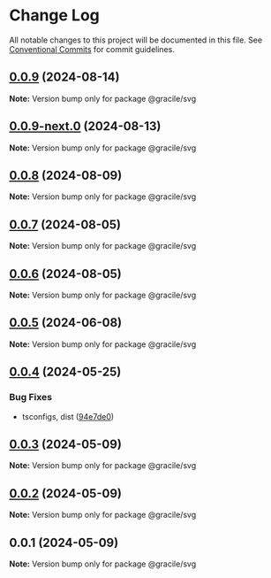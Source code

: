 # Change Log

All notable changes to this project will be documented in this file.
See [Conventional Commits](https://conventionalcommits.org) for commit guidelines.

## [0.0.9](https://github.com/gracile-web/gracile/compare/@gracile/svg@0.0.9-next.0...@gracile/svg@0.0.9) (2024-08-14)

**Note:** Version bump only for package @gracile/svg

## [0.0.9-next.0](https://github.com/gracile-web/gracile/compare/@gracile/svg@0.0.8...@gracile/svg@0.0.9-next.0) (2024-08-13)

**Note:** Version bump only for package @gracile/svg

## [0.0.8](https://github.com/gracile-web/gracile/compare/@gracile/svg@0.0.8-next.0...@gracile/svg@0.0.8) (2024-08-09)

**Note:** Version bump only for package @gracile/svg

## [0.0.7](https://github.com/gracile-web/gracile/compare/@gracile/svg@0.0.6-next.3...@gracile/svg@0.0.7) (2024-08-05)

**Note:** Version bump only for package @gracile/svg

## [0.0.6](https://github.com/gracile-web/gracile/compare/@gracile/svg@0.0.6-next.3...@gracile/svg@0.0.6) (2024-08-05)

**Note:** Version bump only for package @gracile/svg

## [0.0.5](https://github.com/gracile-web/gracile/compare/@gracile/svg@0.0.4...@gracile/svg@0.0.5) (2024-06-08)

**Note:** Version bump only for package @gracile/svg

## [0.0.4](https://github.com/gracile-web/gracile/compare/@gracile/svg@0.0.3...@gracile/svg@0.0.4) (2024-05-25)

### Bug Fixes

* tsconfigs, dist ([94e7de0](https://github.com/gracile-web/gracile/commit/94e7de079f887bee5936c8b0f8a0301f60c8b215))

## [0.0.3](https://github.com/gracile-web/gracile/compare/@gracile/svg@0.0.2...@gracile/svg@0.0.3) (2024-05-09)

**Note:** Version bump only for package @gracile/svg

## [0.0.2](https://github.com/gracile-web/gracile/compare/@gracile/svg@0.0.1...@gracile/svg@0.0.2) (2024-05-09)

**Note:** Version bump only for package @gracile/svg

## 0.0.1 (2024-05-09)

**Note:** Version bump only for package @gracile/svg
